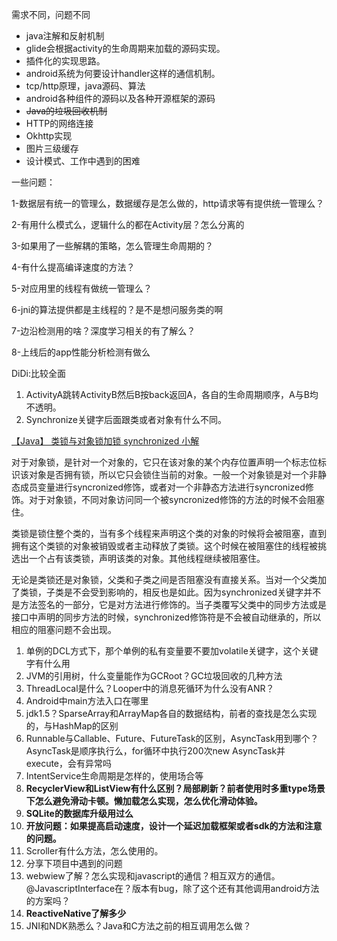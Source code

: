 需求不同，问题不同

* java注解和反射机制
* glide会根据activity的生命周期来加载的源码实现。
* 插件化的实现思路。
* android系统为何要设计handler这样的通信机制。
* tcp/http原理，java源码、算法
* android各种组件的源码以及各种开源框架的源码
* ~~Java的垃圾回收机制~~
* HTTP的网络连接
* Okhttp实现
* 图片三级缓存
* 设计模式、工作中遇到的困难

一些问题：

1-数据层有统一的管理么，数据缓存是怎么做的，http请求等有提供统一管理么？

2-有用什么模式么，逻辑什么的都在Activity层？怎么分离的

3-如果用了一些解耦的策略，怎么管理生命周期的？

4-有什么提高编译速度的方法？

5-对应用里的线程有做统一管理么？

6-jni的算法提供都是主线程的？是不是想问服务类的啊

7-边沿检测用的啥？深度学习相关的有了解么？

8-上线后的app性能分析检测有做么

DiDi:比较全面

1. ActivityA跳转ActivityB然后B按back返回A，各自的生命周期顺序，A与B均不透明。
2. Synchronize关键字后面跟类或者对象有什么不同。

[【Java】 类锁与对象锁加锁 synchronized 小解](http://blog.csdn.net/zwan0518/article/details/8725704)

对于对象锁，是针对一个对象的，它只在该对象的某个内存位置声明一个标志位标识该对象是否拥有锁，所以它只会锁住当前的对象。一般一个对象锁是对一个非静态成员变量进行syncronized修饰，或者对一个非静态方法进行syncronized修饰。对于对象锁，不同对象访问同一个被syncronized修饰的方法的时候不会阻塞住。

类锁是锁住整个类的，当有多个线程来声明这个类的对象的时候将会被阻塞，直到拥有这个类锁的对象被销毁或者主动释放了类锁。这个时候在被阻塞住的线程被挑选出一个占有该类锁，声明该类的对象。其他线程继续被阻塞住。

无论是类锁还是对象锁，父类和子类之间是否阻塞没有直接关系。当对一个父类加了类锁，子类是不会受到影响的，相反也是如此。因为synchronized关键字并不是方法签名的一部分，它是对方法进行修饰的。当子类覆写父类中的同步方法或是接口中声明的同步方法的时候，synchronized修饰符是不会被自动继承的，所以相应的阻塞问题不会出现。

1. 单例的DCL方式下，那个单例的私有变量要不要加volatile关键字，这个关键字有什么用
2. JVM的引用树，什么变量能作为GCRoot？GC垃圾回收的几种方法
3. ThreadLocal是什么？Looper中的消息死循环为什么没有ANR？
4. Android中main方法入口在哪里
5. jdk1.5？SparseArray和ArrayMap各自的数据结构，前者的查找是怎么实现的，与HashMap的区别
6. Runnable与Callable、Future、FutureTask的区别，AsyncTask用到哪个？AsyncTask是顺序执行么，for循环中执行200次new AsyncTask并execute，会有异常吗
7. IntentService生命周期是怎样的，使用场合等
8. **RecyclerView和ListView有什么区别？局部刷新？前者使用时多重type场景下怎么避免滑动卡顿。懒加载怎么实现，怎么优化滑动体验。**
9. **SQLite的数据库升级用过么**
10. **开放问题：如果提高启动速度，设计一个延迟加载框架或者sdk的方法和注意的问题。**
11. Scroller有什么方法，怎么使用的。
12. 分享下项目中遇到的问题
13. webwiew了解？怎么实现和javascript的通信？相互双方的通信。@JavascriptInterface在？版本有bug，除了这个还有其他调用android方法的方案吗？
14. **ReactiveNative了解多少**
15. JNI和NDK熟悉么？Java和C方法之前的相互调用怎么做？



